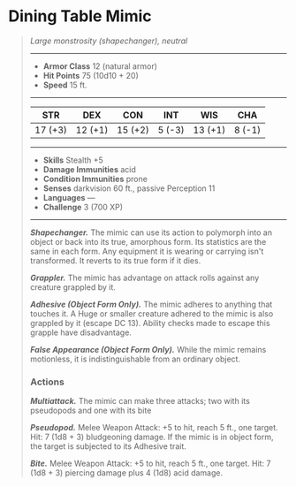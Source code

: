 # Dining Table Mimic
>*Large monstrosity (shapechanger), neutral*
>___
>- **Armor Class** 12 (natural armor)
>- **Hit Points** 75 (10d10 + 20)
>- **Speed** 15 ft.
>___
>|STR|DEX|CON|INT|WIS|CHA|
>|:---:|:---:|:---:|:---:|:---:|:---:|
>|17 (+3)|12 (+1)|15 (+2)|5 (-3)|13 (+1)|8 (-1)|
>___
>- **Skills** Stealth +5
>- **Damage Immunities** acid
>- **Condition Immunities** prone
>- **Senses** darkvision 60 ft., passive Perception 11
>- **Languages** —
>- **Challenge** 3 (700 XP)
>___
>***Shapechanger.*** The mimic can use its action to polymorph into an object or back into its true, amorphous form. Its statistics are the same in each form. Any equipment it is wearing or carrying isn't transformed. It reverts to its true form if it dies.  
>
>***Grappler.*** The mimic has advantage on attack rolls against any creature grappled by it.  
>
>***Adhesive (Object Form Only).*** The mimic adheres to anything that touches it. A Huge or smaller creature adhered to the mimic is also grappled by it (escape DC 13). Ability checks made to escape this grapple have disadvantage.  
>
>***False Appearance (Object Form Only).*** While the mimic remains motionless, it is indistinguishable from an ordinary object.  
>
>### Actions
>***Multiattack.*** The mimic can make three attacks; two with its pseudopods and one with its bite  
>
>***Pseudopod.*** Melee Weapon Attack: +5 to hit, reach 5 ft., one target. Hit: 7 (1d8 + 3) bludgeoning damage. If the mimic is in object form, the target is subjected to its Adhesive trait.  
>
>***Bite.*** Melee Weapon Attack: +5 to hit, reach 5 ft., one target. Hit: 7 (1d8 + 3) piercing damage plus 4 (1d8) acid damage.